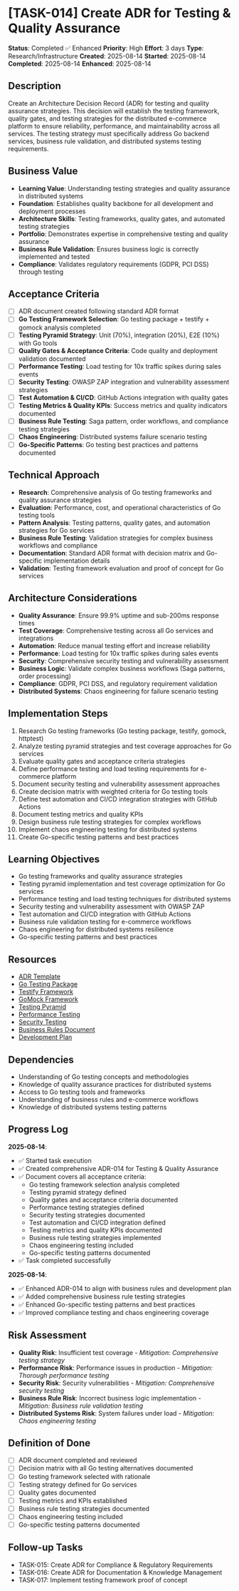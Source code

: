 # [TASK-014] Create ADR for Testing & Quality Assurance

**Status**: Completed ✅ Enhanced
**Priority**: High
**Effort**: 3 days
**Type**: Research/Infrastructure
**Created**: 2025-08-14
**Started**: 2025-08-14
**Completed**: 2025-08-14
**Enhanced**: 2025-08-14

## Description
Create an Architecture Decision Record (ADR) for testing and quality assurance strategies. This decision will establish the testing framework, quality gates, and testing strategies for the distributed e-commerce platform to ensure reliability, performance, and maintainability across all services. The testing strategy must specifically address Go backend services, business rule validation, and distributed systems testing requirements.

## Business Value
- **Learning Value**: Understanding testing strategies and quality assurance in distributed systems
- **Foundation**: Establishes quality backbone for all development and deployment processes
- **Architecture Skills**: Testing frameworks, quality gates, and automated testing strategies
- **Portfolio**: Demonstrates expertise in comprehensive testing and quality assurance
- **Business Rule Validation**: Ensures business logic is correctly implemented and tested
- **Compliance**: Validates regulatory requirements (GDPR, PCI DSS) through testing

## Acceptance Criteria
- [ ] ADR document created following standard ADR format
- [ ] **Go Testing Framework Selection**: Go testing package + testify + gomock analysis completed
- [ ] **Testing Pyramid Strategy**: Unit (70%), integration (20%), E2E (10%) with Go tools
- [ ] **Quality Gates & Acceptance Criteria**: Code quality and deployment validation documented
- [ ] **Performance Testing**: Load testing for 10x traffic spikes during sales events
- [ ] **Security Testing**: OWASP ZAP integration and vulnerability assessment strategies
- [ ] **Test Automation & CI/CD**: GitHub Actions integration with quality gates
- [ ] **Testing Metrics & Quality KPIs**: Success metrics and quality indicators documented
- [ ] **Business Rule Testing**: Saga pattern, order workflows, and compliance testing strategies
- [ ] **Chaos Engineering**: Distributed systems failure scenario testing
- [ ] **Go-Specific Patterns**: Go testing best practices and patterns documented

## Technical Approach
- **Research**: Comprehensive analysis of Go testing frameworks and quality assurance strategies
- **Evaluation**: Performance, cost, and operational characteristics of Go testing tools
- **Pattern Analysis**: Testing patterns, quality gates, and automation strategies for Go services
- **Business Rule Testing**: Validation strategies for complex business workflows and compliance
- **Documentation**: Standard ADR format with decision matrix and Go-specific implementation details
- **Validation**: Testing framework evaluation and proof of concept for Go services

## Architecture Considerations
- **Quality Assurance**: Ensure 99.9% uptime and sub-200ms response times
- **Test Coverage**: Comprehensive testing across all Go services and integrations
- **Automation**: Reduce manual testing effort and increase reliability
- **Performance**: Load testing for 10x traffic spikes during sales events
- **Security**: Comprehensive security testing and vulnerability assessment
- **Business Logic**: Validate complex business workflows (Saga patterns, order processing)
- **Compliance**: GDPR, PCI DSS, and regulatory requirement validation
- **Distributed Systems**: Chaos engineering for failure scenario testing

## Implementation Steps
1. Research Go testing frameworks (Go testing package, testify, gomock, httptest)
2. Analyze testing pyramid strategies and test coverage approaches for Go services
3. Evaluate quality gates and acceptance criteria strategies
4. Define performance testing and load testing requirements for e-commerce platform
5. Document security testing and vulnerability assessment approaches
6. Create decision matrix with weighted criteria for Go testing tools
7. Define test automation and CI/CD integration strategies with GitHub Actions
8. Document testing metrics and quality KPIs
9. Design business rule testing strategies for complex workflows
10. Implement chaos engineering testing for distributed systems
11. Create Go-specific testing patterns and best practices

## Learning Objectives
- Go testing frameworks and quality assurance strategies
- Testing pyramid implementation and test coverage optimization for Go services
- Performance testing and load testing techniques for distributed systems
- Security testing and vulnerability assessment with OWASP ZAP
- Test automation and CI/CD integration with GitHub Actions
- Business rule validation testing for e-commerce workflows
- Chaos engineering for distributed systems resilience
- Go-specific testing patterns and best practices

## Resources
- [ADR Template](architecture/adrs/)
- [Go Testing Package](https://golang.org/pkg/testing/)
- [Testify Framework](https://github.com/stretchr/testify)
- [GoMock Framework](https://github.com/golang/mock)
- [Testing Pyramid](https://martinfowler.com/articles/practical-test-pyramid.html)
- [Performance Testing](https://www.oreilly.com/library/view/performance-testing-with/9781492053454/)
- [Security Testing](https://owasp.org/www-project-web-security-testing-guide/)
- [Business Rules Document](./BUSINESS-RULES-001-ecommerce-platform.md)
- [Development Plan](./DEVELOPMENT-PLAN-001-distributed-ecommerce-platform.md)

## Dependencies
- Understanding of Go testing concepts and methodologies
- Knowledge of quality assurance practices for distributed systems
- Access to Go testing tools and frameworks
- Understanding of business rules and e-commerce workflows
- Knowledge of distributed systems testing patterns

## Progress Log
<!-- Update as work progresses -->

**2025-08-14**: 
- ✅ Started task execution
- ✅ Created comprehensive ADR-014 for Testing & Quality Assurance
- ✅ Document covers all acceptance criteria:
  - Go testing framework selection analysis completed
  - Testing pyramid strategy defined
  - Quality gates and acceptance criteria documented
  - Performance testing strategies defined
  - Security testing strategies documented
  - Test automation and CI/CD integration defined
  - Testing metrics and quality KPIs documented
  - Business rule testing strategies implemented
  - Chaos engineering testing included
  - Go-specific testing patterns documented
- ✅ Task completed successfully

**2025-08-14**:
- ✅ Enhanced ADR-014 to align with business rules and development plan
- ✅ Added comprehensive business rule testing strategies
- ✅ Enhanced Go-specific testing patterns and best practices
- ✅ Improved compliance testing and chaos engineering coverage

## Risk Assessment
- **Quality Risk**: Insufficient test coverage - *Mitigation: Comprehensive testing strategy*
- **Performance Risk**: Performance issues in production - *Mitigation: Thorough performance testing*
- **Security Risk**: Security vulnerabilities - *Mitigation: Comprehensive security testing*
- **Business Rule Risk**: Incorrect business logic implementation - *Mitigation: Business rule validation testing*
- **Distributed Systems Risk**: System failures under load - *Mitigation: Chaos engineering testing*

## Definition of Done
- [ ] ADR document completed and reviewed
- [ ] Decision matrix with all Go testing alternatives documented
- [ ] Go testing framework selected with rationale
- [ ] Testing strategy defined for Go services
- [ ] Quality gates documented
- [ ] Testing metrics and KPIs established
- [ ] Business rule testing strategies documented
- [ ] Chaos engineering testing included
- [ ] Go-specific testing patterns documented

## Follow-up Tasks
- TASK-015: Create ADR for Compliance & Regulatory Requirements
- TASK-016: Create ADR for Documentation & Knowledge Management
- TASK-017: Implement testing framework proof of concept
